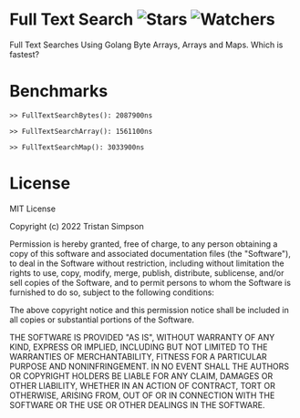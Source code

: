 # Full Text Search ![Stars](https://img.shields.io/github/stars/Simpson-Computer-Technologies-Research/FullTextSearch?color=brightgreen) ![Watchers](https://img.shields.io/github/watchers/Simpson-Computer-Technologies-Research/FullTextSearch?label=Watchers)

Full Text Searches Using Golang Byte Arrays, Arrays and Maps. Which is fastest?

# Benchmarks

```golang
>> FullTextSearchBytes(): 2087900ns

>> FullTextSearchArray(): 1561100ns

>> FullTextSearchMap(): 3033900ns
```

# License
MIT License

Copyright (c) 2022 Tristan Simpson

Permission is hereby granted, free of charge, to any person obtaining a copy
of this software and associated documentation files (the "Software"), to deal
in the Software without restriction, including without limitation the rights
to use, copy, modify, merge, publish, distribute, sublicense, and/or sell
copies of the Software, and to permit persons to whom the Software is
furnished to do so, subject to the following conditions:

The above copyright notice and this permission notice shall be included in all
copies or substantial portions of the Software.

THE SOFTWARE IS PROVIDED "AS IS", WITHOUT WARRANTY OF ANY KIND, EXPRESS OR
IMPLIED, INCLUDING BUT NOT LIMITED TO THE WARRANTIES OF MERCHANTABILITY,
FITNESS FOR A PARTICULAR PURPOSE AND NONINFRINGEMENT. IN NO EVENT SHALL THE
AUTHORS OR COPYRIGHT HOLDERS BE LIABLE FOR ANY CLAIM, DAMAGES OR OTHER
LIABILITY, WHETHER IN AN ACTION OF CONTRACT, TORT OR OTHERWISE, ARISING FROM,
OUT OF OR IN CONNECTION WITH THE SOFTWARE OR THE USE OR OTHER DEALINGS IN THE
SOFTWARE.
